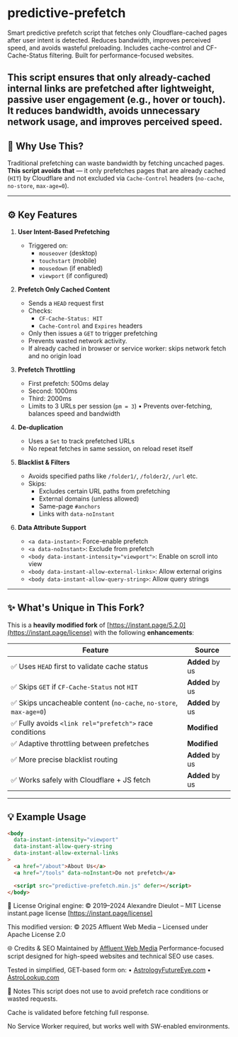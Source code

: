 # predictive-prefetch
Smart predictive prefetch script that fetches only Cloudflare-cached pages after user intent is detected.
Reduces bandwidth, improves perceived speed, and avoids wasteful preloading.
Includes cache-control and CF-Cache-Status filtering.
Built for performance-focused websites.

This script ensures that only already-cached internal links are prefetched after lightweight, passive user engagement (e.g., hover or touch).
It reduces bandwidth, avoids unnecessary network usage, and improves perceived speed.
---

## 🚀 Why Use This?

Traditional prefetching can waste bandwidth by fetching uncached pages.  
**This script avoids that** — it only prefetches pages that are already cached (`HIT`) by Cloudflare and not excluded via `Cache-Control` headers (`no-cache`, `no-store`, `max-age=0`).

---

## ⚙️ Key Features

1. **User Intent-Based Prefetching**
   - Triggered on:
     - `mouseover` (desktop)
     - `touchstart` (mobile)
     - `mousedown` (if enabled)
     - `viewport` (if configured)

2. **Prefetch Only Cached Content**
   - Sends a `HEAD` request first
   - Checks:
     - `CF-Cache-Status: HIT`
     - `Cache-Control` and `Expires` headers
   - Only then issues a `GET` to trigger prefetching
   - Prevents wasted network activity.
   - If already cached in browser or service worker: skips network fetch and no origin load

3. **Prefetch Throttling**
   - First prefetch: 500ms delay
   - Second: 1000ms
   - Third: 2000ms
   - Limits to 3 URLs per session (`pm = 3`)
   • Prevents over-fetching, balances speed and bandwidth

4. **De-duplication**
   - Uses a `Set` to track prefetched URLs
   - No repeat fetches in same session, on reload reset itself

5. **Blacklist & Filters**
   - Avoids specified paths like `/folder1/`, `/folder2/`, `/url` etc.
   - Skips:
     - Excludes certain URL paths from prefetching
     - External domains (unless allowed)
     - Same-page `#anchors`
     - Links with `data-noInstant`

6. **Data Attribute Support**
   - `<a data-instant>`: Force-enable prefetch
   - `<a data-noInstant>`: Exclude from prefetch
   - `<body data-instant-intensity="viewport">`: Enable on scroll into view
   - `<body data-instant-allow-external-links>`: Allow external origins
   - `<body data-instant-allow-query-string>`: Allow query strings

---

## ✨ What's Unique in This Fork?

This is a **heavily modified fork** of [https://instant.page/5.2.0](https://instant.page/license) with the following **enhancements**:

| Feature                                                              | Source        |
|----------------------------------------------------------------------|---------------|
| ✅ Uses `HEAD` first to validate cache status                         | **Added** by us |
| ✅ Skips `GET` if `CF-Cache-Status` not `HIT`                         | **Added** by us |
| ✅ Skips uncacheable content (`no-cache`, `no-store`, `max-age=0`)   | **Added** by us |
| ✅ Fully avoids `<link rel="prefetch">` race conditions               | **Modified**   |
| ✅ Adaptive throttling between prefetches                             | **Modified**   |
| ✅ More precise blacklist routing                                     | **Added** by us |
| ✅ Works safely with Cloudflare + JS fetch                            | **Added** by us |

---

## 💡 Example Usage

```html
<body
  data-instant-intensity="viewport"
  data-instant-allow-query-string
  data-instant-allow-external-links
>
  <a href="/about">About Us</a>
  <a href="/tools" data-noInstant>Do not prefetch</a>

  <script src="predictive-prefetch.min.js" defer></script>
</body>
```


📄 License
Original engine: © 2019–2024 Alexandre Dieulot – MIT License
instant.page license [https://instant.page/license]

This modified version: © 2025 Affluent Web Media – Licensed under Apache License 2.0

🌐 Credits & SEO
Maintained by [Affluent Web Media](https://affluentwebmedia.com/)
Performance-focused script designed for high-speed websites and technical SEO use cases.

Tested in simplified, GET-based form on:
• [AstrologyFutureEye.com](https://astrologyfutureeye.com/)
• [AstroLookup.com](https://www.astrolookup.com/)

🧠 Notes
This script does not use <link rel="prefetch"> to avoid prefetch race conditions or wasted requests.

Cache is validated before fetching full response.

No Service Worker required, but works well with SW-enabled environments.
